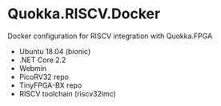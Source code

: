 # Quokka.RISCV.Docker
Docker configuration for RISCV integration with Quokka.FPGA

* Ubuntu 18.04 (bionic)
* .NET Core 2.2
* Webmin
* PicoRV32 repo
* TinyFPGA-BX repo
* RISCV toolchain (riscv32imc)
